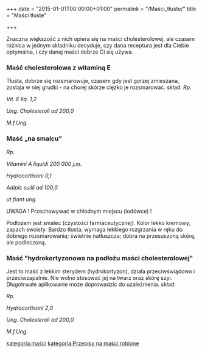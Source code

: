 +++
date = "2015-01-01T00:00:00+01:00"
permalink = "/Maści_tłuste/"
title = "Maści tłuste"

+++

Znaczna większość z nich opiera się na maści cholesterolowej, ale czasem różnica w jednym składniku decyduje, czy dana receptura jest dla Ciebie optymalna, i czy danej maści dobrze Ci się używa.

### Maść cholesterolowa z witaminą E

Tłusta, dobrze się rozsmarowuje, czasem gdy jest gorzej zmieszana, zostaja w niej grudki - na chorej skórze ciężko je rozsmarować. skład: *Rp.*

*Vit. E liq. 1,2*

*Ung. Cholesteroli ad 200,0*

*M.f.Ung.*

### Maść „na smalcu”

*Rp.*

*Vitamini A liquidi 200 000 j.m.*

*Hydrocortisoni 0,1*

*Adipis suilli ad 100,0*

*ut fiant ung.*

UWAGA ! Przechowywać w chłodnym miejscu (lodówce) !

Podłożem jest smalec (czystości farmaceutycznej). Kolor lekko kremowy, zapach swoisty. Bardzo tłusta, wymaga lekkiego rozgrzania w ręku do dobrego rozsmarowania; świetnie natłuszcza; dobra na przesuszoną skórę, ale podleczoną.

### Maść "hydrokortyzonowa na podłożu maści cholesterolowej"

Jest to maść z lekkim sterydem (hydrokortyzon), działa przeciwświądowo i przeciwzapalnie. Nie wolno stosować jej na twarz oraz skórę szyi. Długotrwałe aplikowanie może doprowadzić do uzależnienia. skład:

*Rp.*

*Hydrocortisoni 2,0*

*Ung. Cholesteroli ad 200,0*

*M.f.Ung.*

[kategoria:maści](/atopedia/kategoria:maści "wikilink") [kategoria:Przepisy na maści robione](/atopedia/kategoria:Przepisy_na_maści_robione "wikilink")